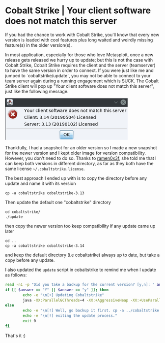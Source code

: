 # Cobalt Strike \| Your client software does not match this server

If you had the chance to work with Cobalt Strike, you'll know that every new version is loaded with cool features plus long waited and weirdly missing feature\(s\) in the older version\(s\).

In most application, especially for those who love Metasploit, once a new release gets released we hurry up to update; but this is not the case with Cobalt Strike, Cobalt Strike requires the client and the server \(teamserver\) to have the same version in order to connect. If you were just like me and jumped to \`cobaltstrike/update\`, you may not be able to connect to your team server again during a running engagement which is SUCK. The Cobalt Strike client will pop up "Your client software does not match this server", just like the following message.

![](../.gitbook/assets/image.png)

Thankfully, I had a snapshot for an older version so I made a new snapshot for the newer version and I kept older image for version compatibility. However, you don't need to do so. Thanks to [ramen0x3f](https://twitter.com/ramen0x3f), she told me that I can keep both versions in different directory, as far as they both have the same license `~/.cobaltstrike.license`.

The best approach I ended up with is to copy the directory before any update and name it with its version

```text
cp -a cobaltstrike cobaltstrike-3.13
```

Then update the default one "cobaltstrike" directory

```text
cd cobaltstrike/
./update
```

then copy the newer version too keep compatibility if any update came up later

```text
cd ..
cp -a cobaltstrike cobaltstrike-3.14 
```

and keep the default directory \(i.e cobaltstrike\) always up to date, but take a copy before any update.

I also updated the `update` script in cobaltstrike to remind me when I update as follows:

```bash
read -n1 -p "Did you take a backup for the current version? [y,n]: " answer
if [[ $answer == "Y" || $answer == "y" ]]; then
        echo -e "\n[+] Updating Cobaltstrike"
        java -XX:ParallelGCThreads=4 -XX:+AggressiveHeap -XX:+UseParallelGC -jar update.jar $*
else
        echo -e "\n[!] Well, go backup it first. cp -a ../cobaltstrike ../cobaltstrike-version";
        echo -e "\n[!] exiting the update process."
        exit 0
fi
```

That's it :\)

